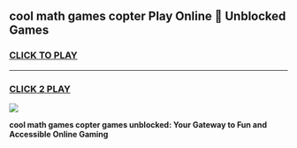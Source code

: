 
## cool math games copter Play Online 👋 Unblocked Games
<h3>
<a href="https://news.freeplayer.one?title=cool_math_games_copter&ref=17CMG">CLICK TO PLAY</a></h3>
<hr>

<h3>
<a href="https://news.freeplayer.one?title=cool_math_games_copter&ref=17CMG">CLICK 2 PLAY</a>
  
</h3>

<a href="https://news.freeplayer.one?title=cool_math_games_copter&ref=17CMG/"><img src="https://clearcache.store/games.png"></a>


**cool math games copter games unblocked: Your Gateway to Fun and Accessible Online Gaming**
